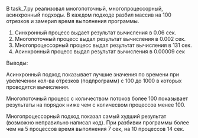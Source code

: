 В task_7.py реализовал многопоточный, многопроцессорный, асинхронный подходы. В каждом подходе разбил массив на 100 отрезков и замерил время выполнения программы.

1. Синхронный процесс выдает результат вычисления в 0.06 сек.
2. Многопоточный процесс выдал результат вычисления в 0.002 сек.
3. Многопроцессорный процесс выдал результат вычисления в 131 сек.
4. Асинхронный процесс выдал результат вычисления в 0.00009 сек 

Выводы:

Асинхронный подход показывает лучшие значения по времени при увелечении
кол-ва отрезков (подпрограмм) с 100 до 1000 в которых проводятся вычисления.

Многопоточный процесс  с количеством потоков более 100 показывает результаты на порядок ниже
чем с количесвом процессов менее 100.

Многопроцессорный подход показал самый худший результат (возможно неправильно написал код).
При разбивки программы более чем на 5 процессов время выполнения 7 сек, на 10 процессов 14 сек.